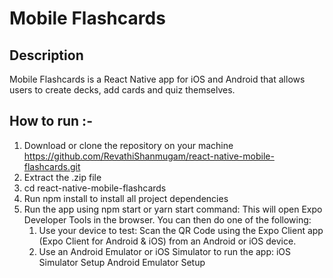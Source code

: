 # Mobile Flashcards

## Description
Mobile Flashcards is a React Native app for iOS and Android that allows users to create decks, add cards and quiz themselves.

## How to run :-
1. Download or clone the repository on your machine https://github.com/RevathiShanmugam/react-native-mobile-flashcards.git
2. Extract the .zip file
3. cd react-native-mobile-flashcards
3. Run npm install to install all project dependencies
4. Run the app using npm start or yarn start command:
    This will open Expo Developer Tools in the browser.
    You can then do one of the following:
      1. Use your device to test:
            Scan the QR Code using the Expo Client app (Expo Client for Android & iOS) from an Android or iOS device.
      2. Use an Android Emulator or iOS Simulator to run the app:
            iOS Simulator Setup
            Android Emulator Setup
